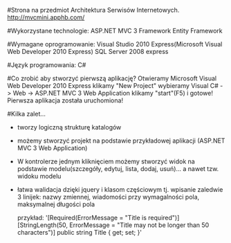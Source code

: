 #Strona na przedmiot Architektura Serwisów Internetowych.
http://mvcmini.apphb.com/

#Wykorzystane technologie:
	ASP.NET MVC 3 Framework
	Entity Framework

#Wymagane oprogramowanie:
	Visual Studio 2010 Express(Microsoft Visual Web Developer 2010 Express)
	SQL Server 2008 express

#Język programowania:
	C#

#Co zrobić aby stworzyć pierwszą aplikację?
	Otwieramy Microsoft Visual Web Developer 2010 Express
	klikamy "New Project"
	wybieramy Visual C# -> Web -> ASP.NET MVC 3 Web Application
	klikamy "start"(F5) i gotowe! Pierwsza aplikacja została uruchomiona!

#Kilka zalet...
- tworzy logiczną strukturę katalogów
- możemy stworzyć projekt na podstawie przykładowej aplikacji (ASP.NET MVC 3 Web Application)
- W kontrolerze jednym kliknięciem możemy stworzyć widok na podstawie modelu(szczegóły, edytuj, lista, dodaj, usuń)... a nawet tzw. widoku modelu
- łatwa walidacja dzięki jquery i klasom częściowym tj. wpisanie zaledwie 3 linijek: nazwy zmiennej, wiadomości przy wymagalności pola, maksymalnej długości pola

	przykład:
	'[Required(ErrorMessage = "Title is required")]
	[StringLength(50, ErrorMessage = "Title may not be longer than 50 characters")]
	public string Title { get; set; }'